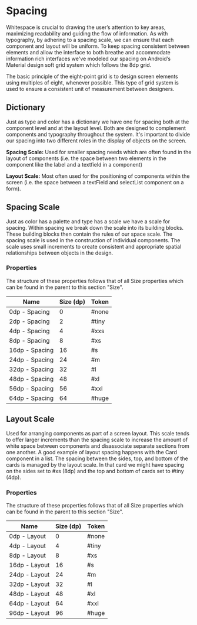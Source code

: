 # Spacing

Whitespace is crucial to drawing the user’s attention to key areas, maximizing readability and guiding the flow of information. As with typography, by adhering to a spacing scale, we can ensure that each component and layout will be uniform. To keep spacing consistent between elements and allow the interface to both breathe and accommodate information rich interfaces we've modeled our spacing on Android’s Material design soft grid system which follows the 8dp grid.

The basic principle of the eight-point grid is to design screen elements using multiples of eight, whenever possible. This type of grid system is used to ensure a consistent unit of measurement between designers.  

## Dictionary

Just as type and color has a dictionary we have one for spacing both at the component level and at the layout level. Both are designed to complement components and typography throughout the system. It's important to divide our spacing into two different roles in the display of objects on the screen. 

**Spacing Scale:** Used for smaller spacing needs which are often found in the layout of components (i.e. the space between two elements in the component like the label and a textfield in a component) 

**Layout Scale:** Most often used for the positioning of components within the screen (i.e. the space between a textField and selectList component on a form).

 

## Spacing Scale

Just as color has a palette and type has a scale we have a scale for spacing. Within spacing we break down the scale into its building blocks. These building blocks then contain the rules of our space scale. The spacing scale is used in the construction of individual components. The scale uses small increments to create consistent and appropriate spatial relationships between objects in the design.

### Properties

The structure of these properties follows that of all Size properties which can be found in the parent to this section "Size".

 

| Name           | Size (dp) | Token |
| -------------- | --------- | ----- |
| 0dp - Spacing  | 0         | #none |
| 2dp - Spacing  | 2         | #tiny |
| 4dp - Spacing  | 4         | #xxs  |
| 8dp - Spacing  | 8         | #xs   |
| 16dp - Spacing | 16        | #s    |
| 24dp - Spacing | 24        | #m    |
| 32dp - Spacing | 32        | #l    |
| 48dp - Spacing | 48        | #xl   |
| 56dp - Spacing | 56        | #xxl  |
| 64dp - Spacing | 64        | #huge |



## Layout Scale

Used for arranging components as part of a screen layout. This scale tends to offer larger increments than the spacing scale to increase the amount of white space between components and disassociate separate sections from one another. A good example of layout spacing happens with the Card component in a list. The spacing between the sides, top, and bottom of the cards is managed by the layout scale. In that card we might have spacing on the sides set to #xs (8dp) and the top and bottom of cards set to #tiny (4dp). 

### Properties

The structure of these properties follows that of all Size properties which can be found in the parent to this section "Size".

| Name          | Size (dp) | Token |
| ------------- | --------- | ----- |
| 0dp - Layout  | 0         | #none |
| 4dp - Layout  | 4         | #tiny |
| 8dp - Layout  | 8         | #xs   |
| 16dp - Layout | 16        | #s    |
| 24dp - Layout | 24        | #m    |
| 32dp - Layout | 32        | #l    |
| 48dp - Layout | 48        | #xl   |
| 64dp - Layout | 64        | #xxl  |
| 96dp - Layout | 96        | #huge |

 